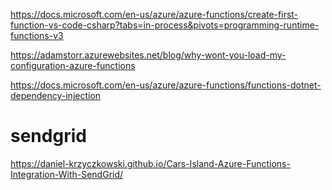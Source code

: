 https://docs.microsoft.com/en-us/azure/azure-functions/create-first-function-vs-code-csharp?tabs=in-process&pivots=programming-runtime-functions-v3

https://adamstorr.azurewebsites.net/blog/why-wont-you-load-my-configuration-azure-functions

https://docs.microsoft.com/en-us/azure/azure-functions/functions-dotnet-dependency-injection

# sendgrid

https://daniel-krzyczkowski.github.io/Cars-Island-Azure-Functions-Integration-With-SendGrid/